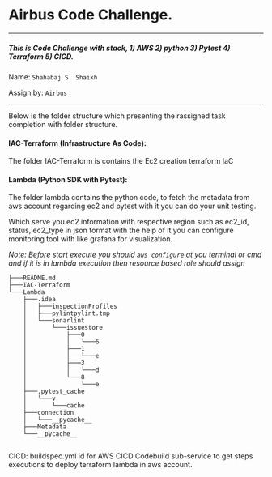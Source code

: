 # Airbus Code Challenge.

----------------

##### This is Code Challenge with stack, 1) AWS 2) python 3) Pytest 4) Terraform 5) CICD.


Name: ```Shahabaj S. Shaikh```

Assign by: ```Airbus```

---------------------

Below is the folder structure which presenting the rassigned task completion with folder structure.

#### IAC-Terraform (Infrastructure As Code):

The folder IAC-Terraform is contains the Ec2 creation terraform IaC

#### Lambda (Python SDK with Pytest):

The folder lambda contains the python code, to fetch the metadata from aws account regarding ec2 and pytest with it you can do your unit testing.

Which serve you ec2 information with respective region such as ec2_id, status, ec2_type in json format with the help of it you can configure monitoring tool with like grafana for visualization.  

_Note: Before start execute you should ```aws configure``` at you terminal or cmd and if it is in lambda execution then resource based role should assign_ 

```commandline
├───README.md
├───IAC-Terraform
└───Lambda
    ├───.idea
    │   ├───inspectionProfiles
    │   ├───pylintpylint.tmp
    │   └───sonarlint
    │       └───issuestore
    │           ├───0
    │           │   └───6
    │           ├───1
    │           │   └───e
    │           ├───3
    │           │   └───d
    │           └───8
    │               └───e
    ├───.pytest_cache
    │   └───v
    │       └───cache
    ├───connection
    │   └───__pycache__
    ├───Metadata
    └───__pycache__


```
CICD:
    buildspec.yml id for AWS CICD Codebuild sub-service to get steps executions to deploy terraform lambda in aws account.